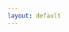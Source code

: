 ```yaml
---
layout: default
---
```

<link rel="stylesheet" src="/BDNotes/sass/accordion.css">
<!---
[FCS Notes for placeholder](/CS/FCS/placeholder.txt)

[ADSA Notes for placeholder](/CS/ADSA/placeholder.txt)

[ADSB Notes for placeholder](/CS/ADSB/placeholder.txt)

[AOA Notes for placeholder](/CS/AOA/placeholder.txt)


[Analysis 1A Notes for placeholder](/Math/Analysis 1A/placeholder.txt)

[Analysis 1B Notes for placeholder](/Math/Analysis 1B/placeholder.txt)


[Freshman Physics Notes for placeholder](/Science/Freshman Physics/placeholder.txt)

[Freshman Chem Notes for placeholder](/Science/Freshman Chem/placeholder.txt)

[Biology Notes for placeholder](/Science/Biology/placeholder.txt)


[AP World Notes for placeholder](/Humanities/AP World/placeholder.txt)

[NSL Notes for placeholder](/Humanities/NSL/placeholder.txt)
-->

{% include accordions.html %}

[About BDNotes](/about)
